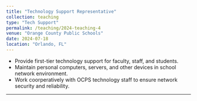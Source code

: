 ```yaml
---
title: "Technology Support Representative"
collection: teaching
type: "Tech Support"
permalink: /teaching/2024-teaching-4
venue: "Orange County Public Schools"
date: 2024-07-18
location: "Orlando, FL"
---
```


* Provide first-tier technology support for faculty, staff, and students.
* Maintain personal computers, servers, and other devices in school network environment.
* Work coorperatively with OCPS technology staff to ensure network security and reliability.

---
